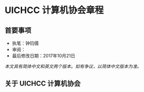 # UICHCC 计算机协会章程

## 首要事项

* 执笔：钟钧儒
* 审阅：
* 最后修改日期：2017年10月21日

*本文具有简体中文和英文两个版本。如有争议，以简体中文版本为准。*

## 关于 UICHCC 计算机协会

